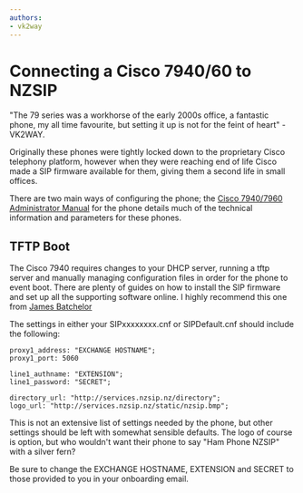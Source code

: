 ```yaml
---
authors:
- vk2way
---
```

# Connecting a Cisco 7940/60 to NZSIP

"The 79 series was a workhorse of the early 2000s office, a fantastic phone, my all time favourite, but setting it up is not for the feint of heart" - VK2WAY.

Originally these phones were tightly locked down to the proprietary Cisco telephony platform, however when they were reaching end of life Cisco made a SIP firmware available for them, giving them a second life in small offices.  

There are two main ways of configuring the phone; the [Cisco 7940/7960 Administrator Manual](https://www.cisco.com/c/en/us/td/docs/voice_ip_comm/cuipph/7960g_7940g/sip/3_0/english/administration/guide/ver3_0/maintain.html) for the phone details much of the technical information and parameters for these phones.

## TFTP Boot


The Cisco 7940 requires changes to your DHCP server, running a tftp server and manually managing configuration files in order for the phone to event boot.  There are plenty of guides on how to install the SIP firmware and set up all the supporting software online.  I highly recommend this one from [James Batchelor](https://james-batchelor.com/index.php/2021/01/23/provisioning-a-cisco-7940-7960/)


The settings in either your SIPxxxxxxxx.cnf or SIPDefault.cnf should include the following:

```
proxy1_address: "EXCHANGE HOSTNAME";
proxy1_port: 5060

line1_authname: "EXTENSION";
line1_password: "SECRET";

directory_url: "http://services.nzsip.nz/directory";
logo_url: "http://services.nzsip.nz/static/nzsip.bmp";

```

This is not an extensive list of settings needed by the phone, but other settings should be left with somewhat sensible defaults.
The logo of course is option, but who wouldn't want their phone to say "Ham Phone NZSIP" with a silver fern?

Be sure to change the EXCHANGE HOSTNAME, EXTENSION and SECRET to those provided to you in your onboarding email.



